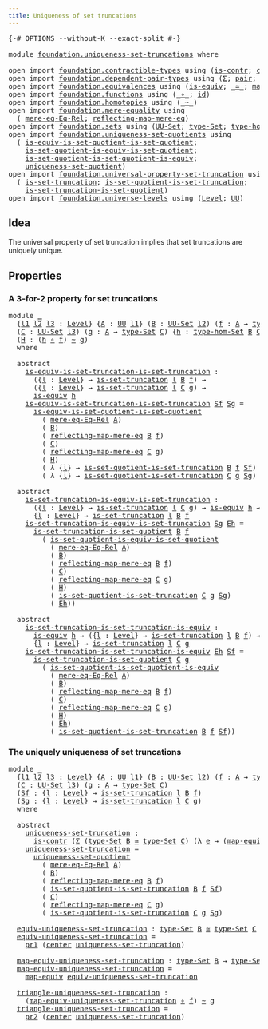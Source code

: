 ```yaml
---
title: Uniqueness of set truncations
---
```


<pre class="Agda"><a id="55" class="Symbol">{-#</a> <a id="59" class="Keyword">OPTIONS</a> <a id="67" class="Pragma">--without-K</a> <a id="79" class="Pragma">--exact-split</a> <a id="93" class="Symbol">#-}</a>

<a id="98" class="Keyword">module</a> <a id="105" href="foundation.uniqueness-set-truncations.html" class="Module">foundation.uniqueness-set-truncations</a> <a id="143" class="Keyword">where</a>

<a id="150" class="Keyword">open</a> <a id="155" class="Keyword">import</a> <a id="162" href="foundation.contractible-types.html" class="Module">foundation.contractible-types</a> <a id="192" class="Keyword">using</a> <a id="198" class="Symbol">(</a><a id="199" href="foundation-core.contractible-types.html#1006" class="Function">is-contr</a><a id="207" class="Symbol">;</a> <a id="209" href="foundation-core.contractible-types.html#1098" class="Function">center</a><a id="215" class="Symbol">)</a>
<a id="217" class="Keyword">open</a> <a id="222" class="Keyword">import</a> <a id="229" href="foundation.dependent-pair-types.html" class="Module">foundation.dependent-pair-types</a> <a id="261" class="Keyword">using</a> <a id="267" class="Symbol">(</a><a id="268" href="foundation-core.dependent-pair-types.html#515" class="Record">Σ</a><a id="269" class="Symbol">;</a> <a id="271" href="foundation-core.dependent-pair-types.html#588" class="InductiveConstructor">pair</a><a id="275" class="Symbol">;</a> <a id="277" href="foundation-core.dependent-pair-types.html#605" class="Field">pr1</a><a id="280" class="Symbol">;</a> <a id="282" href="foundation-core.dependent-pair-types.html#617" class="Field">pr2</a><a id="285" class="Symbol">)</a>
<a id="287" class="Keyword">open</a> <a id="292" class="Keyword">import</a> <a id="299" href="foundation.equivalences.html" class="Module">foundation.equivalences</a> <a id="323" class="Keyword">using</a> <a id="329" class="Symbol">(</a><a id="330" href="foundation-core.equivalences.html#1556" class="Function">is-equiv</a><a id="338" class="Symbol">;</a> <a id="340" href="foundation-core.equivalences.html#1621" class="Function Operator">_≃_</a><a id="343" class="Symbol">;</a> <a id="345" href="foundation-core.equivalences.html#1821" class="Function">map-equiv</a><a id="354" class="Symbol">)</a>
<a id="356" class="Keyword">open</a> <a id="361" class="Keyword">import</a> <a id="368" href="foundation.functions.html" class="Module">foundation.functions</a> <a id="389" class="Keyword">using</a> <a id="395" class="Symbol">(</a><a id="396" href="foundation-core.functions.html#420" class="Function Operator">_∘_</a><a id="399" class="Symbol">;</a> <a id="401" href="foundation-core.functions.html#322" class="Function">id</a><a id="403" class="Symbol">)</a>
<a id="405" class="Keyword">open</a> <a id="410" class="Keyword">import</a> <a id="417" href="foundation.homotopies.html" class="Module">foundation.homotopies</a> <a id="439" class="Keyword">using</a> <a id="445" class="Symbol">(</a><a id="446" href="foundation-core.homotopies.html#1249" class="Function Operator">_~_</a><a id="449" class="Symbol">)</a>
<a id="451" class="Keyword">open</a> <a id="456" class="Keyword">import</a> <a id="463" href="foundation.mere-equality.html" class="Module">foundation.mere-equality</a> <a id="488" class="Keyword">using</a>
  <a id="496" class="Symbol">(</a> <a id="498" href="foundation.mere-equality.html#1881" class="Function">mere-eq-Eq-Rel</a><a id="512" class="Symbol">;</a> <a id="514" href="foundation.mere-equality.html#2446" class="Function">reflecting-map-mere-eq</a><a id="536" class="Symbol">)</a>
<a id="538" class="Keyword">open</a> <a id="543" class="Keyword">import</a> <a id="550" href="foundation.sets.html" class="Module">foundation.sets</a> <a id="566" class="Keyword">using</a> <a id="572" class="Symbol">(</a><a id="573" href="foundation-core.sets.html#1190" class="Function">UU-Set</a><a id="579" class="Symbol">;</a> <a id="581" href="foundation-core.sets.html#1304" class="Function">type-Set</a><a id="589" class="Symbol">;</a> <a id="591" href="foundation.sets.html#4014" class="Function">type-hom-Set</a><a id="603" class="Symbol">)</a>
<a id="605" class="Keyword">open</a> <a id="610" class="Keyword">import</a> <a id="617" href="foundation.uniqueness-set-quotients.html" class="Module">foundation.uniqueness-set-quotients</a> <a id="653" class="Keyword">using</a>
  <a id="661" class="Symbol">(</a> <a id="663" href="foundation.uniqueness-set-quotients.html#2556" class="Function">is-equiv-is-set-quotient-is-set-quotient</a><a id="703" class="Symbol">;</a>
    <a id="709" href="foundation.uniqueness-set-quotients.html#4830" class="Function">is-set-quotient-is-equiv-is-set-quotient</a><a id="749" class="Symbol">;</a>
    <a id="755" href="foundation.uniqueness-set-quotients.html#4212" class="Function">is-set-quotient-is-set-quotient-is-equiv</a><a id="795" class="Symbol">;</a>
    <a id="801" href="foundation.uniqueness-set-quotients.html#5744" class="Function">uniqueness-set-quotient</a><a id="824" class="Symbol">)</a>
<a id="826" class="Keyword">open</a> <a id="831" class="Keyword">import</a> <a id="838" href="foundation.universal-property-set-truncation.html" class="Module">foundation.universal-property-set-truncation</a> <a id="883" class="Keyword">using</a>
  <a id="891" class="Symbol">(</a> <a id="893" href="foundation.universal-property-set-truncation.html#2042" class="Function">is-set-truncation</a><a id="910" class="Symbol">;</a> <a id="912" href="foundation.universal-property-set-truncation.html#7642" class="Function">is-set-quotient-is-set-truncation</a><a id="945" class="Symbol">;</a>
    <a id="951" href="foundation.universal-property-set-truncation.html#6854" class="Function">is-set-truncation-is-set-quotient</a><a id="984" class="Symbol">)</a>
<a id="986" class="Keyword">open</a> <a id="991" class="Keyword">import</a> <a id="998" href="foundation.universe-levels.html" class="Module">foundation.universe-levels</a> <a id="1025" class="Keyword">using</a> <a id="1031" class="Symbol">(</a><a id="1032" href="Agda.Primitive.html#597" class="Postulate">Level</a><a id="1037" class="Symbol">;</a> <a id="1039" href="foundation-core.universe-levels.html#235" class="Primitive">UU</a><a id="1041" class="Symbol">)</a>
</pre>
## Idea

The universal property of set truncation implies that set truncations are uniquely unique.

## Properties

### A 3-for-2 property for set truncations

<pre class="Agda"><a id="1216" class="Keyword">module</a> <a id="1223" href="foundation.uniqueness-set-truncations.html#1223" class="Module">_</a>
  <a id="1227" class="Symbol">{</a><a id="1228" href="foundation.uniqueness-set-truncations.html#1228" class="Bound">l1</a> <a id="1231" href="foundation.uniqueness-set-truncations.html#1231" class="Bound">l2</a> <a id="1234" href="foundation.uniqueness-set-truncations.html#1234" class="Bound">l3</a> <a id="1237" class="Symbol">:</a> <a id="1239" href="Agda.Primitive.html#597" class="Postulate">Level</a><a id="1244" class="Symbol">}</a> <a id="1246" class="Symbol">{</a><a id="1247" href="foundation.uniqueness-set-truncations.html#1247" class="Bound">A</a> <a id="1249" class="Symbol">:</a> <a id="1251" href="foundation-core.universe-levels.html#235" class="Primitive">UU</a> <a id="1254" href="foundation.uniqueness-set-truncations.html#1228" class="Bound">l1</a><a id="1256" class="Symbol">}</a> <a id="1258" class="Symbol">(</a><a id="1259" href="foundation.uniqueness-set-truncations.html#1259" class="Bound">B</a> <a id="1261" class="Symbol">:</a> <a id="1263" href="foundation-core.sets.html#1190" class="Function">UU-Set</a> <a id="1270" href="foundation.uniqueness-set-truncations.html#1231" class="Bound">l2</a><a id="1272" class="Symbol">)</a> <a id="1274" class="Symbol">(</a><a id="1275" href="foundation.uniqueness-set-truncations.html#1275" class="Bound">f</a> <a id="1277" class="Symbol">:</a> <a id="1279" href="foundation.uniqueness-set-truncations.html#1247" class="Bound">A</a> <a id="1281" class="Symbol">→</a> <a id="1283" href="foundation-core.sets.html#1304" class="Function">type-Set</a> <a id="1292" href="foundation.uniqueness-set-truncations.html#1259" class="Bound">B</a><a id="1293" class="Symbol">)</a>
  <a id="1297" class="Symbol">(</a><a id="1298" href="foundation.uniqueness-set-truncations.html#1298" class="Bound">C</a> <a id="1300" class="Symbol">:</a> <a id="1302" href="foundation-core.sets.html#1190" class="Function">UU-Set</a> <a id="1309" href="foundation.uniqueness-set-truncations.html#1234" class="Bound">l3</a><a id="1311" class="Symbol">)</a> <a id="1313" class="Symbol">(</a><a id="1314" href="foundation.uniqueness-set-truncations.html#1314" class="Bound">g</a> <a id="1316" class="Symbol">:</a> <a id="1318" href="foundation.uniqueness-set-truncations.html#1247" class="Bound">A</a> <a id="1320" class="Symbol">→</a> <a id="1322" href="foundation-core.sets.html#1304" class="Function">type-Set</a> <a id="1331" href="foundation.uniqueness-set-truncations.html#1298" class="Bound">C</a><a id="1332" class="Symbol">)</a> <a id="1334" class="Symbol">{</a><a id="1335" href="foundation.uniqueness-set-truncations.html#1335" class="Bound">h</a> <a id="1337" class="Symbol">:</a> <a id="1339" href="foundation.sets.html#4014" class="Function">type-hom-Set</a> <a id="1352" href="foundation.uniqueness-set-truncations.html#1259" class="Bound">B</a> <a id="1354" href="foundation.uniqueness-set-truncations.html#1298" class="Bound">C</a><a id="1355" class="Symbol">}</a>
  <a id="1359" class="Symbol">(</a><a id="1360" href="foundation.uniqueness-set-truncations.html#1360" class="Bound">H</a> <a id="1362" class="Symbol">:</a> <a id="1364" class="Symbol">(</a><a id="1365" href="foundation.uniqueness-set-truncations.html#1335" class="Bound">h</a> <a id="1367" href="foundation-core.functions.html#420" class="Function Operator">∘</a> <a id="1369" href="foundation.uniqueness-set-truncations.html#1275" class="Bound">f</a><a id="1370" class="Symbol">)</a> <a id="1372" href="foundation-core.homotopies.html#1249" class="Function Operator">~</a> <a id="1374" href="foundation.uniqueness-set-truncations.html#1314" class="Bound">g</a><a id="1375" class="Symbol">)</a>
  <a id="1379" class="Keyword">where</a>

  <a id="1388" class="Keyword">abstract</a>
    <a id="1401" href="foundation.uniqueness-set-truncations.html#1401" class="Function">is-equiv-is-set-truncation-is-set-truncation</a> <a id="1446" class="Symbol">:</a>
      <a id="1454" class="Symbol">({</a><a id="1456" href="foundation.uniqueness-set-truncations.html#1456" class="Bound">l</a> <a id="1458" class="Symbol">:</a> <a id="1460" href="Agda.Primitive.html#597" class="Postulate">Level</a><a id="1465" class="Symbol">}</a> <a id="1467" class="Symbol">→</a> <a id="1469" href="foundation.universal-property-set-truncation.html#2042" class="Function">is-set-truncation</a> <a id="1487" href="foundation.uniqueness-set-truncations.html#1456" class="Bound">l</a> <a id="1489" href="foundation.uniqueness-set-truncations.html#1259" class="Bound">B</a> <a id="1491" href="foundation.uniqueness-set-truncations.html#1275" class="Bound">f</a><a id="1492" class="Symbol">)</a> <a id="1494" class="Symbol">→</a>
      <a id="1502" class="Symbol">({</a><a id="1504" href="foundation.uniqueness-set-truncations.html#1504" class="Bound">l</a> <a id="1506" class="Symbol">:</a> <a id="1508" href="Agda.Primitive.html#597" class="Postulate">Level</a><a id="1513" class="Symbol">}</a> <a id="1515" class="Symbol">→</a> <a id="1517" href="foundation.universal-property-set-truncation.html#2042" class="Function">is-set-truncation</a> <a id="1535" href="foundation.uniqueness-set-truncations.html#1504" class="Bound">l</a> <a id="1537" href="foundation.uniqueness-set-truncations.html#1298" class="Bound">C</a> <a id="1539" href="foundation.uniqueness-set-truncations.html#1314" class="Bound">g</a><a id="1540" class="Symbol">)</a> <a id="1542" class="Symbol">→</a>
      <a id="1550" href="foundation-core.equivalences.html#1556" class="Function">is-equiv</a> <a id="1559" href="foundation.uniqueness-set-truncations.html#1335" class="Bound">h</a>
    <a id="1565" href="foundation.uniqueness-set-truncations.html#1401" class="Function">is-equiv-is-set-truncation-is-set-truncation</a> <a id="1610" href="foundation.uniqueness-set-truncations.html#1610" class="Bound">Sf</a> <a id="1613" href="foundation.uniqueness-set-truncations.html#1613" class="Bound">Sg</a> <a id="1616" class="Symbol">=</a>
      <a id="1624" href="foundation.uniqueness-set-quotients.html#2556" class="Function">is-equiv-is-set-quotient-is-set-quotient</a>
        <a id="1673" class="Symbol">(</a> <a id="1675" href="foundation.mere-equality.html#1881" class="Function">mere-eq-Eq-Rel</a> <a id="1690" href="foundation.uniqueness-set-truncations.html#1247" class="Bound">A</a><a id="1691" class="Symbol">)</a>
        <a id="1701" class="Symbol">(</a> <a id="1703" href="foundation.uniqueness-set-truncations.html#1259" class="Bound">B</a><a id="1704" class="Symbol">)</a>
        <a id="1714" class="Symbol">(</a> <a id="1716" href="foundation.mere-equality.html#2446" class="Function">reflecting-map-mere-eq</a> <a id="1739" href="foundation.uniqueness-set-truncations.html#1259" class="Bound">B</a> <a id="1741" href="foundation.uniqueness-set-truncations.html#1275" class="Bound">f</a><a id="1742" class="Symbol">)</a>
        <a id="1752" class="Symbol">(</a> <a id="1754" href="foundation.uniqueness-set-truncations.html#1298" class="Bound">C</a><a id="1755" class="Symbol">)</a>
        <a id="1765" class="Symbol">(</a> <a id="1767" href="foundation.mere-equality.html#2446" class="Function">reflecting-map-mere-eq</a> <a id="1790" href="foundation.uniqueness-set-truncations.html#1298" class="Bound">C</a> <a id="1792" href="foundation.uniqueness-set-truncations.html#1314" class="Bound">g</a><a id="1793" class="Symbol">)</a>
        <a id="1803" class="Symbol">(</a> <a id="1805" href="foundation.uniqueness-set-truncations.html#1360" class="Bound">H</a><a id="1806" class="Symbol">)</a>
        <a id="1816" class="Symbol">(</a> <a id="1818" class="Symbol">λ</a> <a id="1820" class="Symbol">{</a><a id="1821" href="foundation.uniqueness-set-truncations.html#1821" class="Bound">l</a><a id="1822" class="Symbol">}</a> <a id="1824" class="Symbol">→</a> <a id="1826" href="foundation.universal-property-set-truncation.html#7642" class="Function">is-set-quotient-is-set-truncation</a> <a id="1860" href="foundation.uniqueness-set-truncations.html#1259" class="Bound">B</a> <a id="1862" href="foundation.uniqueness-set-truncations.html#1275" class="Bound">f</a> <a id="1864" href="foundation.uniqueness-set-truncations.html#1610" class="Bound">Sf</a><a id="1866" class="Symbol">)</a>
        <a id="1876" class="Symbol">(</a> <a id="1878" class="Symbol">λ</a> <a id="1880" class="Symbol">{</a><a id="1881" href="foundation.uniqueness-set-truncations.html#1881" class="Bound">l</a><a id="1882" class="Symbol">}</a> <a id="1884" class="Symbol">→</a> <a id="1886" href="foundation.universal-property-set-truncation.html#7642" class="Function">is-set-quotient-is-set-truncation</a> <a id="1920" href="foundation.uniqueness-set-truncations.html#1298" class="Bound">C</a> <a id="1922" href="foundation.uniqueness-set-truncations.html#1314" class="Bound">g</a> <a id="1924" href="foundation.uniqueness-set-truncations.html#1613" class="Bound">Sg</a><a id="1926" class="Symbol">)</a>

  <a id="1931" class="Keyword">abstract</a>
    <a id="1944" href="foundation.uniqueness-set-truncations.html#1944" class="Function">is-set-truncation-is-equiv-is-set-truncation</a> <a id="1989" class="Symbol">:</a>
      <a id="1997" class="Symbol">({</a><a id="1999" href="foundation.uniqueness-set-truncations.html#1999" class="Bound">l</a> <a id="2001" class="Symbol">:</a> <a id="2003" href="Agda.Primitive.html#597" class="Postulate">Level</a><a id="2008" class="Symbol">}</a> <a id="2010" class="Symbol">→</a> <a id="2012" href="foundation.universal-property-set-truncation.html#2042" class="Function">is-set-truncation</a> <a id="2030" href="foundation.uniqueness-set-truncations.html#1999" class="Bound">l</a> <a id="2032" href="foundation.uniqueness-set-truncations.html#1298" class="Bound">C</a> <a id="2034" href="foundation.uniqueness-set-truncations.html#1314" class="Bound">g</a><a id="2035" class="Symbol">)</a> <a id="2037" class="Symbol">→</a> <a id="2039" href="foundation-core.equivalences.html#1556" class="Function">is-equiv</a> <a id="2048" href="foundation.uniqueness-set-truncations.html#1335" class="Bound">h</a> <a id="2050" class="Symbol">→</a> 
      <a id="2059" class="Symbol">{</a><a id="2060" href="foundation.uniqueness-set-truncations.html#2060" class="Bound">l</a> <a id="2062" class="Symbol">:</a> <a id="2064" href="Agda.Primitive.html#597" class="Postulate">Level</a><a id="2069" class="Symbol">}</a> <a id="2071" class="Symbol">→</a> <a id="2073" href="foundation.universal-property-set-truncation.html#2042" class="Function">is-set-truncation</a> <a id="2091" href="foundation.uniqueness-set-truncations.html#2060" class="Bound">l</a> <a id="2093" href="foundation.uniqueness-set-truncations.html#1259" class="Bound">B</a> <a id="2095" href="foundation.uniqueness-set-truncations.html#1275" class="Bound">f</a>
    <a id="2101" href="foundation.uniqueness-set-truncations.html#1944" class="Function">is-set-truncation-is-equiv-is-set-truncation</a> <a id="2146" href="foundation.uniqueness-set-truncations.html#2146" class="Bound">Sg</a> <a id="2149" href="foundation.uniqueness-set-truncations.html#2149" class="Bound">Eh</a> <a id="2152" class="Symbol">=</a>
      <a id="2160" href="foundation.universal-property-set-truncation.html#6854" class="Function">is-set-truncation-is-set-quotient</a> <a id="2194" href="foundation.uniqueness-set-truncations.html#1259" class="Bound">B</a> <a id="2196" href="foundation.uniqueness-set-truncations.html#1275" class="Bound">f</a>
        <a id="2206" class="Symbol">(</a> <a id="2208" href="foundation.uniqueness-set-quotients.html#4830" class="Function">is-set-quotient-is-equiv-is-set-quotient</a>
          <a id="2259" class="Symbol">(</a> <a id="2261" href="foundation.mere-equality.html#1881" class="Function">mere-eq-Eq-Rel</a> <a id="2276" href="foundation.uniqueness-set-truncations.html#1247" class="Bound">A</a><a id="2277" class="Symbol">)</a>
          <a id="2289" class="Symbol">(</a> <a id="2291" href="foundation.uniqueness-set-truncations.html#1259" class="Bound">B</a><a id="2292" class="Symbol">)</a>
          <a id="2304" class="Symbol">(</a> <a id="2306" href="foundation.mere-equality.html#2446" class="Function">reflecting-map-mere-eq</a> <a id="2329" href="foundation.uniqueness-set-truncations.html#1259" class="Bound">B</a> <a id="2331" href="foundation.uniqueness-set-truncations.html#1275" class="Bound">f</a><a id="2332" class="Symbol">)</a>
          <a id="2344" class="Symbol">(</a> <a id="2346" href="foundation.uniqueness-set-truncations.html#1298" class="Bound">C</a><a id="2347" class="Symbol">)</a>
          <a id="2359" class="Symbol">(</a> <a id="2361" href="foundation.mere-equality.html#2446" class="Function">reflecting-map-mere-eq</a> <a id="2384" href="foundation.uniqueness-set-truncations.html#1298" class="Bound">C</a> <a id="2386" href="foundation.uniqueness-set-truncations.html#1314" class="Bound">g</a><a id="2387" class="Symbol">)</a>
          <a id="2399" class="Symbol">(</a> <a id="2401" href="foundation.uniqueness-set-truncations.html#1360" class="Bound">H</a><a id="2402" class="Symbol">)</a>
          <a id="2414" class="Symbol">(</a> <a id="2416" href="foundation.universal-property-set-truncation.html#7642" class="Function">is-set-quotient-is-set-truncation</a> <a id="2450" href="foundation.uniqueness-set-truncations.html#1298" class="Bound">C</a> <a id="2452" href="foundation.uniqueness-set-truncations.html#1314" class="Bound">g</a> <a id="2454" href="foundation.uniqueness-set-truncations.html#2146" class="Bound">Sg</a><a id="2456" class="Symbol">)</a>
          <a id="2468" class="Symbol">(</a> <a id="2470" href="foundation.uniqueness-set-truncations.html#2149" class="Bound">Eh</a><a id="2472" class="Symbol">))</a>

  <a id="2478" class="Keyword">abstract</a>
    <a id="2491" href="foundation.uniqueness-set-truncations.html#2491" class="Function">is-set-truncation-is-set-truncation-is-equiv</a> <a id="2536" class="Symbol">:</a>
      <a id="2544" href="foundation-core.equivalences.html#1556" class="Function">is-equiv</a> <a id="2553" href="foundation.uniqueness-set-truncations.html#1335" class="Bound">h</a> <a id="2555" class="Symbol">→</a> <a id="2557" class="Symbol">({</a><a id="2559" href="foundation.uniqueness-set-truncations.html#2559" class="Bound">l</a> <a id="2561" class="Symbol">:</a> <a id="2563" href="Agda.Primitive.html#597" class="Postulate">Level</a><a id="2568" class="Symbol">}</a> <a id="2570" class="Symbol">→</a> <a id="2572" href="foundation.universal-property-set-truncation.html#2042" class="Function">is-set-truncation</a> <a id="2590" href="foundation.uniqueness-set-truncations.html#2559" class="Bound">l</a> <a id="2592" href="foundation.uniqueness-set-truncations.html#1259" class="Bound">B</a> <a id="2594" href="foundation.uniqueness-set-truncations.html#1275" class="Bound">f</a><a id="2595" class="Symbol">)</a> <a id="2597" class="Symbol">→</a>
      <a id="2605" class="Symbol">{</a><a id="2606" href="foundation.uniqueness-set-truncations.html#2606" class="Bound">l</a> <a id="2608" class="Symbol">:</a> <a id="2610" href="Agda.Primitive.html#597" class="Postulate">Level</a><a id="2615" class="Symbol">}</a> <a id="2617" class="Symbol">→</a> <a id="2619" href="foundation.universal-property-set-truncation.html#2042" class="Function">is-set-truncation</a> <a id="2637" href="foundation.uniqueness-set-truncations.html#2606" class="Bound">l</a> <a id="2639" href="foundation.uniqueness-set-truncations.html#1298" class="Bound">C</a> <a id="2641" href="foundation.uniqueness-set-truncations.html#1314" class="Bound">g</a>
    <a id="2647" href="foundation.uniqueness-set-truncations.html#2491" class="Function">is-set-truncation-is-set-truncation-is-equiv</a> <a id="2692" href="foundation.uniqueness-set-truncations.html#2692" class="Bound">Eh</a> <a id="2695" href="foundation.uniqueness-set-truncations.html#2695" class="Bound">Sf</a> <a id="2698" class="Symbol">=</a>
      <a id="2706" href="foundation.universal-property-set-truncation.html#6854" class="Function">is-set-truncation-is-set-quotient</a> <a id="2740" href="foundation.uniqueness-set-truncations.html#1298" class="Bound">C</a> <a id="2742" href="foundation.uniqueness-set-truncations.html#1314" class="Bound">g</a>
        <a id="2752" class="Symbol">(</a> <a id="2754" href="foundation.uniqueness-set-quotients.html#4212" class="Function">is-set-quotient-is-set-quotient-is-equiv</a>
          <a id="2805" class="Symbol">(</a> <a id="2807" href="foundation.mere-equality.html#1881" class="Function">mere-eq-Eq-Rel</a> <a id="2822" href="foundation.uniqueness-set-truncations.html#1247" class="Bound">A</a><a id="2823" class="Symbol">)</a>
          <a id="2835" class="Symbol">(</a> <a id="2837" href="foundation.uniqueness-set-truncations.html#1259" class="Bound">B</a><a id="2838" class="Symbol">)</a>
          <a id="2850" class="Symbol">(</a> <a id="2852" href="foundation.mere-equality.html#2446" class="Function">reflecting-map-mere-eq</a> <a id="2875" href="foundation.uniqueness-set-truncations.html#1259" class="Bound">B</a> <a id="2877" href="foundation.uniqueness-set-truncations.html#1275" class="Bound">f</a><a id="2878" class="Symbol">)</a>
          <a id="2890" class="Symbol">(</a> <a id="2892" href="foundation.uniqueness-set-truncations.html#1298" class="Bound">C</a><a id="2893" class="Symbol">)</a>
          <a id="2905" class="Symbol">(</a> <a id="2907" href="foundation.mere-equality.html#2446" class="Function">reflecting-map-mere-eq</a> <a id="2930" href="foundation.uniqueness-set-truncations.html#1298" class="Bound">C</a> <a id="2932" href="foundation.uniqueness-set-truncations.html#1314" class="Bound">g</a><a id="2933" class="Symbol">)</a>
          <a id="2945" class="Symbol">(</a> <a id="2947" href="foundation.uniqueness-set-truncations.html#1360" class="Bound">H</a><a id="2948" class="Symbol">)</a>
          <a id="2960" class="Symbol">(</a> <a id="2962" href="foundation.uniqueness-set-truncations.html#2692" class="Bound">Eh</a><a id="2964" class="Symbol">)</a>
          <a id="2976" class="Symbol">(</a> <a id="2978" href="foundation.universal-property-set-truncation.html#7642" class="Function">is-set-quotient-is-set-truncation</a> <a id="3012" href="foundation.uniqueness-set-truncations.html#1259" class="Bound">B</a> <a id="3014" href="foundation.uniqueness-set-truncations.html#1275" class="Bound">f</a> <a id="3016" href="foundation.uniqueness-set-truncations.html#2695" class="Bound">Sf</a><a id="3018" class="Symbol">))</a>
</pre>
### The uniquely uniqueness of set truncations

<pre class="Agda"><a id="3082" class="Keyword">module</a> <a id="3089" href="foundation.uniqueness-set-truncations.html#3089" class="Module">_</a>
  <a id="3093" class="Symbol">{</a><a id="3094" href="foundation.uniqueness-set-truncations.html#3094" class="Bound">l1</a> <a id="3097" href="foundation.uniqueness-set-truncations.html#3097" class="Bound">l2</a> <a id="3100" href="foundation.uniqueness-set-truncations.html#3100" class="Bound">l3</a> <a id="3103" class="Symbol">:</a> <a id="3105" href="Agda.Primitive.html#597" class="Postulate">Level</a><a id="3110" class="Symbol">}</a> <a id="3112" class="Symbol">{</a><a id="3113" href="foundation.uniqueness-set-truncations.html#3113" class="Bound">A</a> <a id="3115" class="Symbol">:</a> <a id="3117" href="foundation-core.universe-levels.html#235" class="Primitive">UU</a> <a id="3120" href="foundation.uniqueness-set-truncations.html#3094" class="Bound">l1</a><a id="3122" class="Symbol">}</a> <a id="3124" class="Symbol">(</a><a id="3125" href="foundation.uniqueness-set-truncations.html#3125" class="Bound">B</a> <a id="3127" class="Symbol">:</a> <a id="3129" href="foundation-core.sets.html#1190" class="Function">UU-Set</a> <a id="3136" href="foundation.uniqueness-set-truncations.html#3097" class="Bound">l2</a><a id="3138" class="Symbol">)</a> <a id="3140" class="Symbol">(</a><a id="3141" href="foundation.uniqueness-set-truncations.html#3141" class="Bound">f</a> <a id="3143" class="Symbol">:</a> <a id="3145" href="foundation.uniqueness-set-truncations.html#3113" class="Bound">A</a> <a id="3147" class="Symbol">→</a> <a id="3149" href="foundation-core.sets.html#1304" class="Function">type-Set</a> <a id="3158" href="foundation.uniqueness-set-truncations.html#3125" class="Bound">B</a><a id="3159" class="Symbol">)</a>
  <a id="3163" class="Symbol">(</a><a id="3164" href="foundation.uniqueness-set-truncations.html#3164" class="Bound">C</a> <a id="3166" class="Symbol">:</a> <a id="3168" href="foundation-core.sets.html#1190" class="Function">UU-Set</a> <a id="3175" href="foundation.uniqueness-set-truncations.html#3100" class="Bound">l3</a><a id="3177" class="Symbol">)</a> <a id="3179" class="Symbol">(</a><a id="3180" href="foundation.uniqueness-set-truncations.html#3180" class="Bound">g</a> <a id="3182" class="Symbol">:</a> <a id="3184" href="foundation.uniqueness-set-truncations.html#3113" class="Bound">A</a> <a id="3186" class="Symbol">→</a> <a id="3188" href="foundation-core.sets.html#1304" class="Function">type-Set</a> <a id="3197" href="foundation.uniqueness-set-truncations.html#3164" class="Bound">C</a><a id="3198" class="Symbol">)</a>
  <a id="3202" class="Symbol">(</a><a id="3203" href="foundation.uniqueness-set-truncations.html#3203" class="Bound">Sf</a> <a id="3206" class="Symbol">:</a> <a id="3208" class="Symbol">{</a><a id="3209" href="foundation.uniqueness-set-truncations.html#3209" class="Bound">l</a> <a id="3211" class="Symbol">:</a> <a id="3213" href="Agda.Primitive.html#597" class="Postulate">Level</a><a id="3218" class="Symbol">}</a> <a id="3220" class="Symbol">→</a> <a id="3222" href="foundation.universal-property-set-truncation.html#2042" class="Function">is-set-truncation</a> <a id="3240" href="foundation.uniqueness-set-truncations.html#3209" class="Bound">l</a> <a id="3242" href="foundation.uniqueness-set-truncations.html#3125" class="Bound">B</a> <a id="3244" href="foundation.uniqueness-set-truncations.html#3141" class="Bound">f</a><a id="3245" class="Symbol">)</a>
  <a id="3249" class="Symbol">(</a><a id="3250" href="foundation.uniqueness-set-truncations.html#3250" class="Bound">Sg</a> <a id="3253" class="Symbol">:</a> <a id="3255" class="Symbol">{</a><a id="3256" href="foundation.uniqueness-set-truncations.html#3256" class="Bound">l</a> <a id="3258" class="Symbol">:</a> <a id="3260" href="Agda.Primitive.html#597" class="Postulate">Level</a><a id="3265" class="Symbol">}</a> <a id="3267" class="Symbol">→</a> <a id="3269" href="foundation.universal-property-set-truncation.html#2042" class="Function">is-set-truncation</a> <a id="3287" href="foundation.uniqueness-set-truncations.html#3256" class="Bound">l</a> <a id="3289" href="foundation.uniqueness-set-truncations.html#3164" class="Bound">C</a> <a id="3291" href="foundation.uniqueness-set-truncations.html#3180" class="Bound">g</a><a id="3292" class="Symbol">)</a>
  <a id="3296" class="Keyword">where</a>

  <a id="3305" class="Keyword">abstract</a>
    <a id="3318" href="foundation.uniqueness-set-truncations.html#3318" class="Function">uniqueness-set-truncation</a> <a id="3344" class="Symbol">:</a>
      <a id="3352" href="foundation-core.contractible-types.html#1006" class="Function">is-contr</a> <a id="3361" class="Symbol">(</a><a id="3362" href="foundation-core.dependent-pair-types.html#515" class="Record">Σ</a> <a id="3364" class="Symbol">(</a><a id="3365" href="foundation-core.sets.html#1304" class="Function">type-Set</a> <a id="3374" href="foundation.uniqueness-set-truncations.html#3125" class="Bound">B</a> <a id="3376" href="foundation-core.equivalences.html#1621" class="Function Operator">≃</a> <a id="3378" href="foundation-core.sets.html#1304" class="Function">type-Set</a> <a id="3387" href="foundation.uniqueness-set-truncations.html#3164" class="Bound">C</a><a id="3388" class="Symbol">)</a> <a id="3390" class="Symbol">(λ</a> <a id="3393" href="foundation.uniqueness-set-truncations.html#3393" class="Bound">e</a> <a id="3395" class="Symbol">→</a> <a id="3397" class="Symbol">(</a><a id="3398" href="foundation-core.equivalences.html#1821" class="Function">map-equiv</a> <a id="3408" href="foundation.uniqueness-set-truncations.html#3393" class="Bound">e</a> <a id="3410" href="foundation-core.functions.html#420" class="Function Operator">∘</a> <a id="3412" href="foundation.uniqueness-set-truncations.html#3141" class="Bound">f</a><a id="3413" class="Symbol">)</a> <a id="3415" href="foundation-core.homotopies.html#1249" class="Function Operator">~</a> <a id="3417" href="foundation.uniqueness-set-truncations.html#3180" class="Bound">g</a><a id="3418" class="Symbol">))</a>
    <a id="3425" href="foundation.uniqueness-set-truncations.html#3318" class="Function">uniqueness-set-truncation</a> <a id="3451" class="Symbol">=</a>
      <a id="3459" href="foundation.uniqueness-set-quotients.html#5744" class="Function">uniqueness-set-quotient</a>
        <a id="3491" class="Symbol">(</a> <a id="3493" href="foundation.mere-equality.html#1881" class="Function">mere-eq-Eq-Rel</a> <a id="3508" href="foundation.uniqueness-set-truncations.html#3113" class="Bound">A</a><a id="3509" class="Symbol">)</a>
        <a id="3519" class="Symbol">(</a> <a id="3521" href="foundation.uniqueness-set-truncations.html#3125" class="Bound">B</a><a id="3522" class="Symbol">)</a>
        <a id="3532" class="Symbol">(</a> <a id="3534" href="foundation.mere-equality.html#2446" class="Function">reflecting-map-mere-eq</a> <a id="3557" href="foundation.uniqueness-set-truncations.html#3125" class="Bound">B</a> <a id="3559" href="foundation.uniqueness-set-truncations.html#3141" class="Bound">f</a><a id="3560" class="Symbol">)</a>
        <a id="3570" class="Symbol">(</a> <a id="3572" href="foundation.universal-property-set-truncation.html#7642" class="Function">is-set-quotient-is-set-truncation</a> <a id="3606" href="foundation.uniqueness-set-truncations.html#3125" class="Bound">B</a> <a id="3608" href="foundation.uniqueness-set-truncations.html#3141" class="Bound">f</a> <a id="3610" href="foundation.uniqueness-set-truncations.html#3203" class="Bound">Sf</a><a id="3612" class="Symbol">)</a>
        <a id="3622" class="Symbol">(</a> <a id="3624" href="foundation.uniqueness-set-truncations.html#3164" class="Bound">C</a><a id="3625" class="Symbol">)</a>
        <a id="3635" class="Symbol">(</a> <a id="3637" href="foundation.mere-equality.html#2446" class="Function">reflecting-map-mere-eq</a> <a id="3660" href="foundation.uniqueness-set-truncations.html#3164" class="Bound">C</a> <a id="3662" href="foundation.uniqueness-set-truncations.html#3180" class="Bound">g</a><a id="3663" class="Symbol">)</a>
        <a id="3673" class="Symbol">(</a> <a id="3675" href="foundation.universal-property-set-truncation.html#7642" class="Function">is-set-quotient-is-set-truncation</a> <a id="3709" href="foundation.uniqueness-set-truncations.html#3164" class="Bound">C</a> <a id="3711" href="foundation.uniqueness-set-truncations.html#3180" class="Bound">g</a> <a id="3713" href="foundation.uniqueness-set-truncations.html#3250" class="Bound">Sg</a><a id="3715" class="Symbol">)</a>
  
  <a id="3722" href="foundation.uniqueness-set-truncations.html#3722" class="Function">equiv-uniqueness-set-truncation</a> <a id="3754" class="Symbol">:</a> <a id="3756" href="foundation-core.sets.html#1304" class="Function">type-Set</a> <a id="3765" href="foundation.uniqueness-set-truncations.html#3125" class="Bound">B</a> <a id="3767" href="foundation-core.equivalences.html#1621" class="Function Operator">≃</a> <a id="3769" href="foundation-core.sets.html#1304" class="Function">type-Set</a> <a id="3778" href="foundation.uniqueness-set-truncations.html#3164" class="Bound">C</a>
  <a id="3782" href="foundation.uniqueness-set-truncations.html#3722" class="Function">equiv-uniqueness-set-truncation</a> <a id="3814" class="Symbol">=</a>
    <a id="3820" href="foundation-core.dependent-pair-types.html#605" class="Field">pr1</a> <a id="3824" class="Symbol">(</a><a id="3825" href="foundation-core.contractible-types.html#1098" class="Function">center</a> <a id="3832" href="foundation.uniqueness-set-truncations.html#3318" class="Function">uniqueness-set-truncation</a><a id="3857" class="Symbol">)</a>

  <a id="3862" href="foundation.uniqueness-set-truncations.html#3862" class="Function">map-equiv-uniqueness-set-truncation</a> <a id="3898" class="Symbol">:</a> <a id="3900" href="foundation-core.sets.html#1304" class="Function">type-Set</a> <a id="3909" href="foundation.uniqueness-set-truncations.html#3125" class="Bound">B</a> <a id="3911" class="Symbol">→</a> <a id="3913" href="foundation-core.sets.html#1304" class="Function">type-Set</a> <a id="3922" href="foundation.uniqueness-set-truncations.html#3164" class="Bound">C</a>
  <a id="3926" href="foundation.uniqueness-set-truncations.html#3862" class="Function">map-equiv-uniqueness-set-truncation</a> <a id="3962" class="Symbol">=</a>
    <a id="3968" href="foundation-core.equivalences.html#1821" class="Function">map-equiv</a> <a id="3978" href="foundation.uniqueness-set-truncations.html#3722" class="Function">equiv-uniqueness-set-truncation</a>

  <a id="4013" href="foundation.uniqueness-set-truncations.html#4013" class="Function">triangle-uniqueness-set-truncation</a> <a id="4048" class="Symbol">:</a>
    <a id="4054" class="Symbol">(</a><a id="4055" href="foundation.uniqueness-set-truncations.html#3862" class="Function">map-equiv-uniqueness-set-truncation</a> <a id="4091" href="foundation-core.functions.html#420" class="Function Operator">∘</a> <a id="4093" href="foundation.uniqueness-set-truncations.html#3141" class="Bound">f</a><a id="4094" class="Symbol">)</a> <a id="4096" href="foundation-core.homotopies.html#1249" class="Function Operator">~</a> <a id="4098" href="foundation.uniqueness-set-truncations.html#3180" class="Bound">g</a>
  <a id="4102" href="foundation.uniqueness-set-truncations.html#4013" class="Function">triangle-uniqueness-set-truncation</a> <a id="4137" class="Symbol">=</a>
    <a id="4143" href="foundation-core.dependent-pair-types.html#617" class="Field">pr2</a> <a id="4147" class="Symbol">(</a><a id="4148" href="foundation-core.contractible-types.html#1098" class="Function">center</a> <a id="4155" href="foundation.uniqueness-set-truncations.html#3318" class="Function">uniqueness-set-truncation</a><a id="4180" class="Symbol">)</a>
</pre>